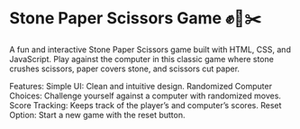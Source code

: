 # Stone Paper Scissors Game ✊📄✂️
A fun and interactive Stone Paper Scissors game built with HTML, CSS, and JavaScript. Play against the computer in this classic game where stone crushes scissors, paper covers stone, and scissors cut paper.

Features:
Simple UI: Clean and intuitive design.
Randomized Computer Choices: Challenge yourself against a computer with randomized moves.
Score Tracking: Keeps track of the player’s and computer’s scores.
Reset Option: Start a new game with the reset button.

